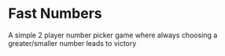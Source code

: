 # Fast Numbers
A simple 2 player number picker game where always choosing a greater/smaller number leads to victory


